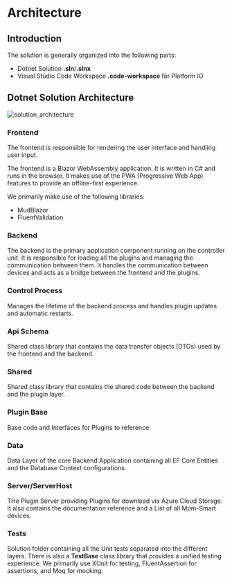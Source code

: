 # Architecture

## Introduction

The solution is generally organized into the following parts:
- Dotnet Solution **.sln**/**.slnx**
- Visual Studio Code Workspace **.code-workspace** for Platform IO

## Dotnet Solution Architecture

![solution_architecture](solution_architecture.png)

### Frontend

The frontend is responsible for rendering the user interface and handling user input.

The frontend is a Blazor WebAssembly application. It is written in C# and runs in the browser.
It makes use of the PWA (Progressive Web App) features to provide an offline-first experience.

We primarily make use of the following libraries:
- MudBlazor
- FluentValidation

### Backend

The backend is the primary application component running on the controller unit.
It is responsible for loading all the plugins and managing the communication between them.
It handles the communication between devices and acts as a bridge between the frontend and the plugins.

### Control Process

Manages the lifetime of the backend process and handles plugin updates and automatic restarts.

### Api Schema

Shared class library that contains the data transfer objects (DTOs) used by the frontend and the backend.

### Shared

Shared class library that contains the shared code between the backend and the plugin layer.

### Plugin Base

Base code and Interfaces for Plugins to reference.

### Data

Data Layer of the core Backend Application containing all EF Core Entities and the Database Context configurations.

### Server/ServerHost

THe Plugin Server providing Plugins for download via Azure Cloud Storage.
It also contains the documentation reference and a List of all Mpm-Smart devices.

### Tests

Solution folder containing all the Unit tests separated into the different layers.
There is also a **TestBase** class library that provides a unified testing experience. 
We primarily use XUnit for testing, FluentAssertion for assertions, and Moq for mocking.